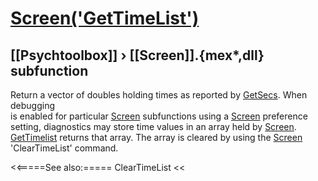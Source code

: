# [Screen('GetTimeList')](Screen-GetTimeList) 
## [[Psychtoolbox]] &#8250; [[Screen]].{mex*,dll} subfunction


Return a vector of doubles holding times as reported by [GetSecs](GetSecs).  When debugging  
is enabled for particular  [Screen](Screen) subfunctions using a [Screen](Screen) preference  
setting, diagnostics may store time values in an array held by [Screen](Screen).  
[GetTimelist](GetTimelist) returns that array. The array is cleared by using the [Screen](Screen)  
'ClearTimeList' command.  


<<=====See also:=====
ClearTimeList
<<